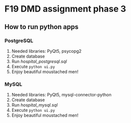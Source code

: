 # F19 DMD assignment phase 3


## How to run python apps
### PostgreSQL
1. Needed libraries: PyQt5, psycopg2
2. Create database
3. Run *hospital_postgresql.sql*
4. Execute  ```python ui.py```
5. Enjoy beautiful moustached men!
### MySQL
1. Needed libraries: PyQt5, mysql-connector-python
2. Create database
3. Run *hospital_mysql.sql*
4. Execute  ```python ui.py```
5. Enjoy beautiful moustached men!
